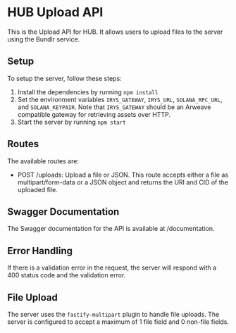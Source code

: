# HUB Upload API

This is the Upload API for HUB. It allows users to upload files to the server using the Bundlr service.

## Setup

To setup the server, follow these steps:

1. Install the dependencies by running `npm install`
2. Set the environment variables `IRYS_GATEWAY`, `IRYS_URL`, `SOLANA_RPC_URL`, and `SOLANA_KEYPAIR`. Note that `IRYS_GATEWAY` should be an Arweave compatible gateway for retrieving assets over HTTP.
3. Start the server by running `npm start`

## Routes

The available routes are:

- POST /uploads: Upload a file or JSON. This route accepts either a file as multipart/form-data or a JSON object and returns the URI and CID of the uploaded file.

## Swagger Documentation

The Swagger documentation for the API is available at /documentation.

## Error Handling

If there is a validation error in the request, the server will respond with a 400 status code and the validation error.

## File Upload

The server uses the `fastify-multipart` plugin to handle file uploads. The server is configured to accept a maximum of 1 file field and 0 non-file fields.
